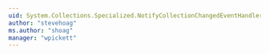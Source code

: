 ```yaml
---
uid: System.Collections.Specialized.NotifyCollectionChangedEventHandler
author: "stevehoag"
ms.author: "shoag"
manager: "wpickett"
---
```

